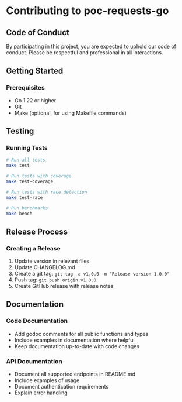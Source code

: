 # Contributing to poc-requests-go

## Code of Conduct

By participating in this project, you are expected to uphold our code of conduct. Please be respectful and professional in all interactions.

## Getting Started

### Prerequisites

- Go 1.22 or higher
- Git
- Make (optional, for using Makefile commands)

## Testing

### Running Tests

```bash
# Run all tests
make test

# Run tests with coverage
make test-coverage

# Run tests with race detection
make test-race

# Run benchmarks
make bench
```

## Release Process

### Creating a Release

1. Update version in relevant files
2. Update CHANGELOG.md
3. Create a git tag: `git tag -a v1.0.0 -m "Release version 1.0.0"`
4. Push tag: `git push origin v1.0.0`
5. Create GitHub release with release notes

## Documentation

### Code Documentation

- Add godoc comments for all public functions and types
- Include examples in documentation where helpful
- Keep documentation up-to-date with code changes

### API Documentation

- Document all supported endpoints in README.md
- Include examples of usage
- Document authentication requirements
- Explain error handling
